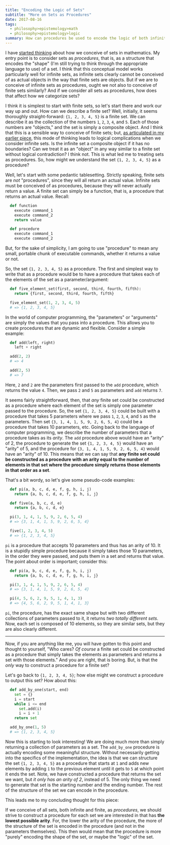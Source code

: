 ```yaml
---
title: "Encoding the Logic of Sets"
subtitle: "More on Sets as Procedures"
date: 2017-08-16
tags:
  - philosophy>epistemology>math
  - philosophy>epistemology>logic
summary: How can procedures be used to encode the logic of both infinite and finite sets?
---
```


I have [started thinking](http://fractaledmind.com/articles/initial-thoughts-on-infinite-sets-and-procedures/) about how we conceive of sets in mathematics. My entry point is to consider sets as _procedures_, that is, as a structure that encodes the "shape" (I'm still trying to think through the appropriate language to use) of a set. I think that this conceptual model works particularly well for infinite sets, as infinite sets clearly cannot be conceived of as actual objects in the way that finite sets are objects. But if we are to conceive of infinite sets as procedures, ought we not also to conceive of finite sets similarly? And if we consider all sets as procedures, how does that affect how we categorize sets?

I think it is simplest to start with finite sets, so let's start there and work our way up and out. How can we describe a finite set? Well, initially, it seems thoroughly straight-forward: `{1, 2, 3, 4, 5}` is a finite set. We can describe it as the collection of the numbers `1`, `2`, `3`, `4`, and `5`. Each of those numbers are "objects," and the set is simply a composite object. And I think that this is a sensible way to conceive of finite sets; but, [as articulated in my earlier piece](http://fractaledmind.com/articles/initial-thoughts-on-infinite-sets-and-procedures/), this mode of thinking leads to logical complications when we consider infinite sets. Is the infinite set a composite object if it has no boundaries? Can we treat it as an "object" in any way similar to a finite set without logical contradiction? I think not. This is what led me to treating sets as procedures. So, how might we understand the set `{1, 2, 3, 4, 5}` as a procedure?

Well, let's start with some pedantic tablesetting. Strictly speaking, finite sets are _not_ "procedures", since they will all return an actual value. Infinite sets must be conceived of as procedures, because they will never actually return a value. A finite set can simply be a function, that is, a procedure that returns an actual value. Recall:

~~~python
  def function
    execute command_1
    execute command_2
    return value
~~~

~~~python
  def procedure
    execute command_1
    execute command_2
~~~

But, for the sake of simplicity, I am going to use "procedure" to mean any small, portable chunk of executable commands, whether it returns a value or not.

So, the set `{1, 2, 3, 4, 5}` as a procedure. The first and simplest way to write that as a procedure would be to have a procedure that takes each of the elements of the set as a parameter/argument:

~~~python
  def five_element_set(first, second, third, fourth, fifth):
    return {first, second, third, fourth, fifth}

  five_element_set(1, 2, 3, 4, 5)
  # => {1, 2, 3, 4, 5}
~~~

In the world of computer programming, the "parameters" or "arguments" are simply the values that you pass into a procedure. This allows you to create procedures that are dynamic and flexible. Consider a simple example:

~~~python
  def add(left, right)
    left + right

  add(2, 2)
  # => 4

  add(2, 5)
  # => 7
~~~

Here, `2` and `2` are the parameters first passed to the `add` procedure, which returns the value `4`. Then, we pass `2` and `5` as parameters and `add` returns `7`.

It seems fairly straightforward, then, that _any_ finite set could be constructed as a procedure where each element of the set is simply one parameter passed to the procedure. So, the set `{1, 2, 3, 4, 5}` could be built with a procedure that takes 5 parameters where we pass `1`, `2`, `3`, `4`, and `5` as the parameters. Then set `{3, 1, 4, 1, 5, 9, 2, 6, 5, 4}` could be a procedure that takes 10 parameters, etc. Going back to the language of computer programming, we describe the number of parameters that a procedure takes as its _arity_. The `add` procedure above would have an "arity" of 2, the procedure to generate the set `{1, 2, 3, 4, 5}` would have an "arity" of 5, and the procedure for `{3, 1, 4, 1, 5, 9, 2, 6, 5, 4}` would have an "arity" of 10. This means that we can say that **any finite set could be constructed as a procedure with an arity equal to the number of elements in that set where the procedure simply returns those elements in that order as a set**.

That's a bit wordy, so let's give some pseudo-code examples:

~~~python
  def pi(a, b, c, d, e, f, g, h, i, j)
    return {a, b, c, d, e, f, g, h, i, j}

  def five(a, b, c, d, e)
    return {a, b, c, d, e}

  pi(3, 1, 4, 1, 5, 9, 2, 6, 5, 4)
  # => {3, 1, 4, 1, 5, 9, 2, 6, 5, 4}

  five(1, 2, 3, 4, 5)
  # => {1, 2, 3, 4, 5}
~~~

`pi` is a procedure that accepts 10 parameters and thus has an arity of 10. It is a stupidly simple procedure because it simply takes those 10 parameters, in the order they were passed, and puts them in a set and returns that value. The point about order is important; consider this:

~~~python
  def pi(a, b, c, d, e, f, g, h, i, j)
    return {a, b, c, d, e, f, g, h, i, j}

  pi(3, 1, 4, 1, 5, 9, 2, 6, 5, 4)
  # => {3, 1, 4, 1, 5, 9, 2, 6, 5, 4}

  pi(4, 5, 6, 2, 9, 5, 1, 4, 1, 3)
  # => {4, 5, 6, 2, 9, 5, 1, 4, 1, 3}
~~~

`pi`, the procedure, has the exact same shape but with two different collections of parameters passed to it, it returns _two totally different sets_. Now, each set is composed of 10 elements, so they are similar sets, but they are also clearly different.

- - -


Now, if you are anything like me, you will have gotten to this point and thought to yourself, "Who cares? _Of course_ a finite set could be constructed as a procedure that simply takes the elements as parameters and returns a set with those elements." And you are right, that is boring. But, is that the _only_ way to construct a procedure for a finite set?

Let's go back to `{1, 2, 3, 4, 5}`; how else might we construct a procedure to output this set? How about this:

~~~python
  def add_by_one(start, end)
    set = {}
    i = start
    while i <= end
      set.add(i)
      i = i + 1
    return set

  add_by_one(1, 5)
  # => {1, 2, 3, 4, 5}
~~~

Now this is starting to look interesting! We are doing much more than simply returning a collection of parameters as a set. The `add_by_one` procedure is actually encoding some meaningful structure. Without necessarily getting into the specifics of the implementation, the idea is that we can structure the set `{1, 2, 3, 4, 5}` as a procedure that starts at `1` and adds new elements by adding `1` to the previous element until it gets to `5` at which point it ends the set. Note, we have constructed a procedure that returns the set we want, but _it only has an arity of 2_, instead of 5. The only thing we need to generate that set is the starting number and the ending number. The rest of the structure of the set we can encode in the procedure.

This leads me to my concluding thought for this piece:

If we conceive of all sets, both infinite and finite, as _procedures_, we should strive to construct a procedure for each set we are interested in that has **the lowest possible arity**. For, the lower the arity of the procedure, the more of the structure of the set is encoded in the procedure (and not in the parameters themselves). This then would mean that the procedure is more "purely" encoding the shape of the set, or maybe the "logic" of the set.
